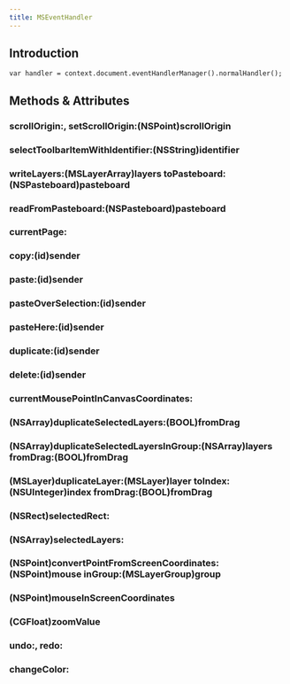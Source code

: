 ```yaml
---
title: MSEventHandler
---
```


## Introduction

```
var handler = context.document.eventHandlerManager().normalHandler();
```

## Methods & Attributes

### scrollOrigin:, setScrollOrigin:(NSPoint)scrollOrigin

### selectToolbarItemWithIdentifier:(NSString)identifier

### writeLayers:(MSLayerArray)layers toPasteboard:(NSPasteboard)pasteboard

### readFromPasteboard:(NSPasteboard)pasteboard

### currentPage:

### copy:(id)sender
### paste:(id)sender
### pasteOverSelection:(id)sender
### pasteHere:(id)sender
### duplicate:(id)sender
### delete:(id)sender

### currentMousePointInCanvasCoordinates:

### (NSArray)duplicateSelectedLayers:(BOOL)fromDrag
### (NSArray)duplicateSelectedLayersInGroup:(NSArray)layers fromDrag:(BOOL)fromDrag
### (MSLayer)duplicateLayer:(MSLayer)layer toIndex:(NSUInteger)index fromDrag:(BOOL)fromDrag

### (NSRect)selectedRect:
### (NSArray)selectedLayers:

### (NSPoint)convertPointFromScreenCoordinates:(NSPoint)mouse inGroup:(MSLayerGroup)group
### (NSPoint)mouseInScreenCoordinates

### (CGFloat)zoomValue

### undo:, redo:

### changeColor:
